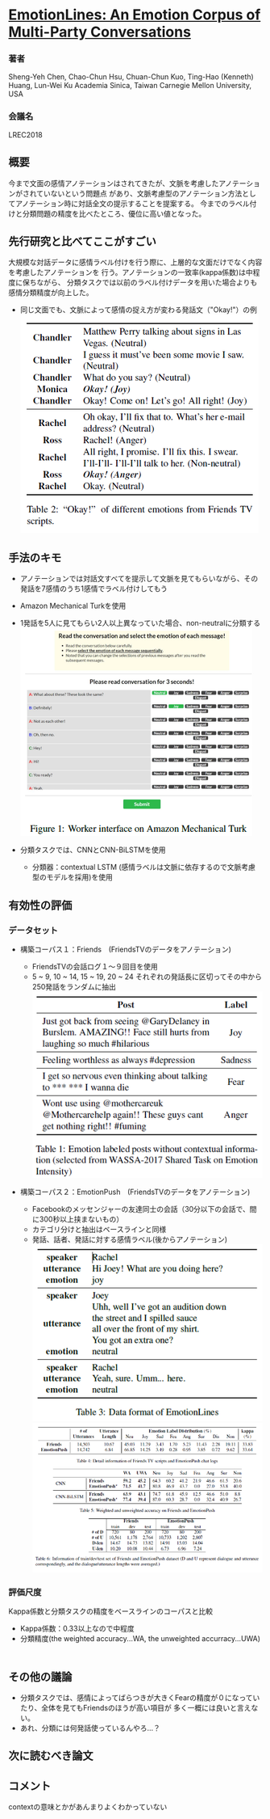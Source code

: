 # [EmotionLines: An Emotion Corpus of Multi-Party Conversations](http://www.lrec-conf.org/proceedings/lrec2018/pdf/581.pdf)
### 著者
Sheng-Yeh Chen, Chao-Chun Hsu, Chuan-Chun Kuo,
Ting-Hao (Kenneth) Huang, Lun-Wei Ku
Academia Sinica, Taiwan
Carnegie Mellon University, USA

### 会議名
LREC2018

## 概要
今まで文面の感情アノテーションはされてきたが、文脈を考慮したアノテーションがされていないという問題点
があり、文脈考慮型のアノテーション方法としてアノテーション時に対話全文の提示することを提案する。
今までのラベル付けと分類問題の精度を比べたところ、優位に高い値となった。

## 先行研究と比べてここがすごい
大規模な対話データに感情ラベル付けを行う際に、上層的な文面だけでなく内容を考慮したアノテーションを
行う。アノテーションの一致率(kappa係数)は中程度に保ちながら、
分類タスクでは以前のラベル付けデータを用いた場合よりも感情分類精度が向上した。

* 同じ文面でも、文脈によって感情の捉え方が変わる発話文（"Okay!"）の例
![figure2](https://github.com/AsaiSara/Scholar/blob/master/picture/EmotionLines_LRECcorpus_exam2.png)

## 手法のキモ
* アノテーションでは対話文すべてを提示して文脈を見てもらいながら、その発話を7感情のうち1感情でラベル付けしてもう
 * Amazon Mechanical Turkを使用
 * 1発話を5人に見てもらい2人以上異なっていた場合、non-neutralに分類する
  ![figure3](https://github.com/AsaiSara/Scholar/blob/master/picture/EmotionLines_LRECcorpus_exam3.png)

* 分類タスクでは、CNNとCNN-BiLSTMを使用
  * 分類器：contextual LSTM (感情ラベルは文脈に依存するので文脈考慮型のモデルを採用)を使用
  
## 有効性の評価
### データセット
* 構築コーパス１：Friends　(FriendsTVのデータをアノテーション)
  * FriendsTVの会話ログ１～９回目を使用
  * 5 ~ 9, 10 ~ 14, 15 ~ 19, 20 ~ 24 それぞれの発話長に区切ってその中から250発話をランダムに抽出
  ![figure1](https://github.com/AsaiSara/Scholar/blob/master/picture/EmotionLines_LRECcorpus_exam1.png)

* 構築コーパス２：EmotionPush　(FriendsTVのデータをアノテーション)
  * Facebookのメッセンジャーの友達同士の会話（30分以下の会話で、間に300秒以上挟まないもの）
  * カテゴリ分けと抽出はベースラインと同様
  * 発話、話者、発話に対する感情ラベル(後からアノテーション)
  ![figure4](https://github.com/AsaiSara/Scholar/blob/master/picture/EmotionLines_LRECcorpus_exam4.png) 
 ![figure5](https://github.com/AsaiSara/Scholar/blob/master/picture/EmotionLines_LRECcorpus_result1.png)
 
### 評価尺度
Kappa係数と分類タスクの精度をベースラインのコーパスと比較
* Kappa係数：0.33以上なので中程度
* 分類精度(the weighted accuracy...WA, the unweighted accurracy...UWA)
　

## その他の議論
* 分類タスクでは、感情によってばらつきが大きくFearの精度が０になっていたり、全体を見てもFriendsのほうが高い項目が
多く一概には良いと言えない。
* あれ、分類には何発話使っているんやろ…？

## 次に読むべき論文


## コメント
contextの意味とかがあんまりよくわかっていない



